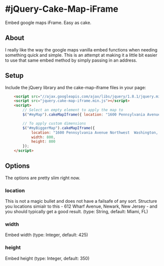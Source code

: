 #jQuery-Cake-Map-iFrame
======================

Embed google maps iFrame.  Easy as cake.

## About

I really like the way the google maps vanilla embed functions when needing something quick and simple.  This is an attempt at making it a little bit easier to use that same embed method by simply passing in an address.

## Setup
Include the jQuery library and the cake-map-iframe files in your page:
```html
	<script src="//ajax.googleapis.com/ajax/libs/jquery/1.8.1/jquery.min.js"></script>
	<script src="jquery.cake-map-iframe.min.js"></script>
	<script>
		// Select an empty element to apply the map to
		$("#myMap").cakeMapIframe({ location: "1600 Pennsylvania Avenue Northwest  Washington, DC 20500" });

		// To apply custom dimensions
		$("#myBiggerMap").cakeMapIframe({ 
			location: "1600 Pennsylvania Avenue Northwest  Washington, DC 20500",
			width: 800,
			height: 800
		});
	</script>
```

## Options

The options are pretty slim right now.

### location
This is not a magic bullet and does not have a failsafe of any sort.  Structure you locations simialr to this - 612 Wharf Avenue, Newark, New Jersey - and you should typically get a good result. (type: String, default: Miami, FL)

### width
Embed width (type: Integer, default: 425)

### height
Embed height (type: Integer, default: 350)
